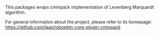 This packages wraps cminpack implementation of Levenberg Marquardt algorithm.

For general information about the project, please refer to its
homepage: https://github.com/laas/roboptim-core-plugin-cminpack
